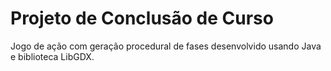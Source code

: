 Projeto de Conclusão de Curso
=

Jogo de ação com geração procedural de fases desenvolvido usando Java e biblioteca LibGDX.
